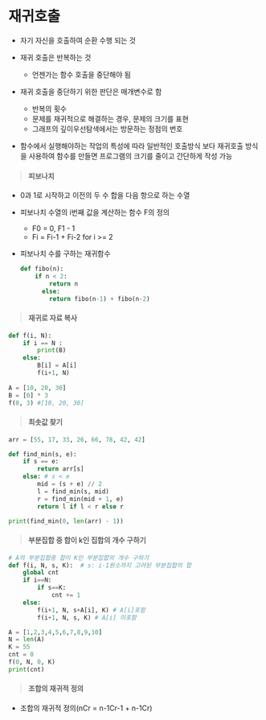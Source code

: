 # 재귀호출

- 자기 자신을 호출하여 순환 수행 되는 것
- 재귀 호출은 반복하는 것
  - 언젠가는 함수 호출을 중단해야 됨
- 재귀 호출을 중단하기 위한 판단은 매개변수로 함
  - 반복의 횟수
  - 문제를 재귀적으로 해결하는 경우, 문제의 크기를 표현
  - 그래프의 깊이우선탐색에서는 방문하는 정점의 번호
  
- 함수에서 실행해야하는 작업의 특성에 따라 일반적인 호출방식 보다 재귀호출 방식을 사용하여 함수를 만들면 프로그램의 크기를 줄이고 간단하게 작성 가능



> #### 피보나치

- 0과 1로 시작하고 이전의 두 수 합을 다음 항으로 하는 수열

- 피보나치 수열의 i번째 값을 계산하는 함수 F의 정의

  - F0 = 0, F1 - 1
  - Fi = Fi-1 + Fi-2 for i >= 2

- 피보나치 수를 구하는 재귀함수

  ```python
  def fibo(n):
      if n < 2:
          return n
     	else:
          return fibo(n-1) + fibo(n-2)
  ```



> #### 재귀로 자료 복사

```python
def f(i, N):
    if i == N :
        print(B)
    else:
        B[i] = A[i]
        f(i+1, N)
        
A = [10, 20, 30]
B = [0] * 3
f(0, 3) #[10, 20, 30]
```



> #### 최솟값 찾기

```python
arr = [55, 17, 33, 26, 66, 78, 42, 42]

def find_min(s, e):
    if s == e:
        return arr[s]
    else: # s < e
        mid = (s + e) // 2
        l = find_min(s, mid)
        r = find_min(mid + 1, e)
        return l if l < r else r

print(find_min(0, len(arr) - 1))
```



> #### 부분집합 중 합이 k인 집합의 개수 구하기

```python
# A의 부분집합중 합이 K인 부분집합의 개수 구하기
def f(i, N, s, K):  # s: i-1원소까지 고려된 부분집합의 합
    global cnt
    if i==N:
        if s==K:
            cnt += 1
    else:
        f(i+1, N, s+A[i], K) # A[i]포함
        f(i+1, N, s, K) # A[i] 미포함

A = [1,2,3,4,5,6,7,8,9,10]
N = len(A)
K = 55
cnt = 0
f(0, N, 0, K)
print(cnt)
```



> #### 조합의 재귀적 정의

- 조합의 재귀적 정의(nCr = n-1Cr-1 + n-1Cr)
